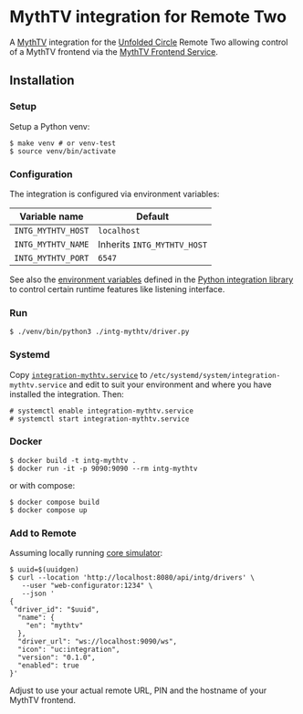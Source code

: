 # MythTV integration for Remote Two

A [MythTV][] integration for the [Unfolded Circle][] Remote Two
allowing control of a MythTV frontend via the [MythTV Frontend
Service][].

[Unfolded Circle]: https://www.unfoldedcircle.com/
[MythTV]: https://www.mythtv.org/
[MythTV Frontend Service]: https://www.mythtv.org/wiki/Frontend_Service

## Installation

### Setup

Setup a Python venv:

```console
$ make venv # or venv-test
$ source venv/bin/activate
```

### Configuration

The integration is configured via environment variables:

| Variable name      | Default                     |
| ------------------ | --------------------------- |
| `INTG_MYTHTV_HOST` | `localhost`                 |
| `INTG_MYTHTV_NAME` | Inherits `INTG_MYTHTV_HOST` |
| `INTG_MYTHTV_PORT` | `6547`                      |

See also the [environment variables][] defined in the [Python
integration library][] to control certain runtime features like
listening interface.

[environment variables]: https://github.com/unfoldedcircle/integration-python-library#environment-variables
[Python integration library]: https://github.com/unfoldedcircle/integration-python-library

### Run

```shell
$ ./venv/bin/python3 ./intg-mythtv/driver.py
```

### Systemd

Copy [`integration-mythtv.service`][] to
`/etc/systemd/system/integration-mythtv.service` and edit to suit your
environment and where you have installed the integration. Then:

```console
# systemctl enable integration-mythtv.service
# systemctl start integration-mythtv.service
```

[`integration-mythtv.service`]: ./integration-mythtv.service

### Docker

```shell
$ docker build -t intg-mythtv . 
$ docker run -it -p 9090:9090 --rm intg-mythtv
```

or with compose:

```shell
$ docker compose build
$ docker compose up
```

### Add to Remote

Assuming locally running [core simulator][]:

```console
$ uuid=$(uuidgen)
$ curl --location 'http://localhost:8080/api/intg/drivers' \
   --user "web-configurator:1234" \
   --json '
{
 "driver_id": "$uuid",
  "name": {
    "en": "mythtv"
  },
  "driver_url": "ws://localhost:9090/ws",
  "icon": "uc:integration",
  "version": "0.1.0",
  "enabled": true
}'
```

Adjust to use your actual remote URL, PIN and the hostname of your
MythTV frontend.

[core simulator]: https://github.com/unfoldedcircle/core-simulator/
